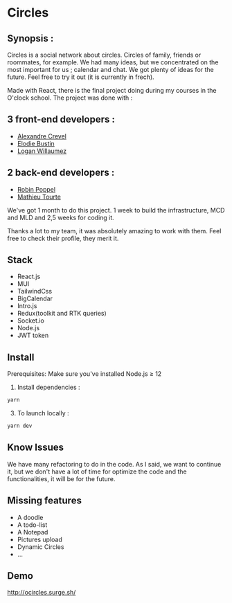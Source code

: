 # Circles

## Synopsis :

Circles is a social network about circles. Circles of family, friends or roommates, for example. We had many ideas, but we concentrated on the most important for us ; calendar and chat. We got plenty of ideas for the future. Feel free to try it out (it is currently in frech).

Made with React, there is the final project doing during my courses in the O'clock school. The project was done with :

## 3 front-end developers :

- [Alexandre Crevel](https://github.com/AlexandreCrevel)
- [Elodie Bustin](https://github.com/ElodieBustin)
- [Logan Willaumez](https://github.com/LoganWillaumez)

## 2 back-end developers :

- [Robin Poppel](https://github.com/robinho54)
- [Mathieu Tourte](https://github.com/AtomicMathO)

We've got 1 month to do this project. 1 week to build the infrastructure, MCD and MLD and 2,5 weeks for coding it.

Thanks a lot to my team, it was absolutely amazing to work with them. Feel free to check their profile, they merit it.

## Stack

- React.js
- MUI
- TailwindCss
- BigCalendar
- Intro.js
- Redux(toolkit and RTK queries)
- Socket.io
- Node.js
- JWT token

## Install

Prerequisites: Make sure you've installed Node.js ≥ 12

1. Install dependencies :

```bash
yarn
```

3. To launch locally :

```bash
yarn dev
```

## Know Issues

We have many refactoring to do in the code. As I said, we want to continue it, but we don't have a lot of time for optimize the code and the functionalities, it will be for the future.

## Missing features

- A doodle
- A todo-list
- A Notepad
- Pictures upload
- Dynamic Circles
- ...

## Demo

http://ocircles.surge.sh/

